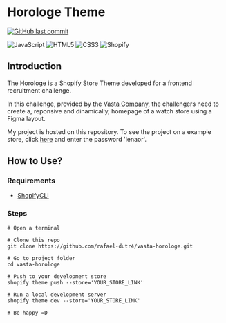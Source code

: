 # Horologe Theme

[![GitHub last commit](https://img.shields.io/github/last-commit/rafael-dutr4/vasta-horologe)](#)

![JavaScript](https://img.shields.io/badge/JavaScript-323330?style=for-the-badge&logo=javascript&logoColor=F7DF1E)
![HTML5](https://img.shields.io/badge/HTML5-E34F26?style=for-the-badge&logo=html5&logoColor=white)
![CSS3](https://img.shields.io/badge/CSS3-1572B6?style=for-the-badge&logo=css3&logoColor=white)
![Shopify](https://img.shields.io/badge/shopify-8DB543?style=for-the-badge&logo=Shopify&logoColor=white)

## Introduction

The Horologe is a Shopify Store Theme developed for a frontend recruitment challenge.

In this challenge, provided by the [Vasta Company](https://www.vasta.me), the challengers need to create a, reponsive and dinamically, homepage of a watch store using a Figma layout.

My project is hosted on this repository. To see the project on a example store, click [here](https://horologe-theme.myshopify.com/) and enter the password 'lenaor'.

## How to Use?

### Requirements

- [ShopifyCLI](https://shopify.dev/docs/api/shopify-cli#installation)

### Steps

```shell
# Open a terminal

# Clone this repo
git clone https://github.com/rafael-dutr4/vasta-horologe.git

# Go to project folder
cd vasta-horologe

# Push to your development store
shopify theme push --store='YOUR_STORE_LINK'

# Run a local development server
shopify theme dev --store='YOUR_STORE_LINK'

# Be happy =D
```
